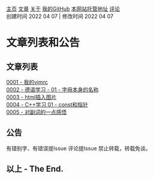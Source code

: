 [主页](https://ganggangxiao.github.io/)
[文章](https://ganggangxiao.github.io/list/)
[关于](https://ganggangxiao.github.io/about/)
[我的GitHub](https://github.com/ganggangxiao/)
[本网站托管地址](https://github.com/ganggangxiao/ganggangxiao.github.io/)
[评论](https://github.com/ganggangxiao/ganggangxiao.github.io/issues)  
创建时间 2022 04 07 | 修改时间 2022 04 07
# **文章列表和公告**
## 文章列表
[0001 - 我的vimrc](https://ganggangxiao.github.io/blog/0001)  
[0002 - 德语学习 - 01 - 字母本身的名称](https://ganggangxiao.github.io/blog/0002)  
[0003 - html插入图片](https://ganggangxiao.github.io/blog/0003)  
[0004 - C++学习 01 - const和指针](https://ganggangxiao.github.io/blog/0004)  
[0005 - 对副词的一点感悟](https://ganggangxiao.github.io/blog/0005)

## 公告
有错别字、有错误提Issue
评论提Issue
禁止转载，转载免谈。

## **以上 - The End.**